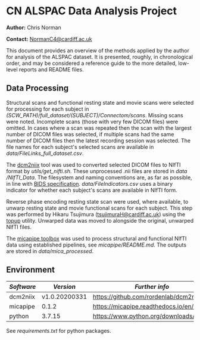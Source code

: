 # CN ALSPAC Data Analysis Project

**Author:** Chris Norman

**Contact:** NormanC4@cardiff.ac.uk

This document provides an overview of the methods applied by the author for analysis of the ALSPAC dataset. It is presented, roughly, in chronological order, and may be considered a reference guide to the more detailed, low-level reports and README files.

## Data Processing

Structural scans and functional resting state and movie scans were selected for processing for each subject in *(SCW_PATH)/full_dataset/(SUBJECT)/Connectom/scans*. Missing scans were noted. Incomplete scans (those with very few DICOM files) were omitted. In cases where a scan was repeated then the scan with the largest number of DICOM files was selected, if multiple scans had the same number of DICOM files then the latest recording session was selected. The file names for each subject's selected scans are available in *data/FileLinks_full_dataset.csv*.

The [dcm2niix](https://github.com/rordenlab/dcm2niix) tool was used to converted selected DICOM files to NIfTI format by *utils/get_nifti.sh*. These unprocessed .nii files are stored in *data /NIfTI_Data*. The filesystem and naming conventions are, as far as possible, in line with [BIDS specification](https://bids-specification.readthedocs.io/en/stable/). *data/FileIndicators.csv* uses a binary indicator for whether each subject's scans are available in NIfTI form.

Reverse phase encoding resting state scan were used, where available, to unwarp resting state and movie functional scans for each subject. This step was performed by Hikaru Tsujimura (tsujimuraH@cardiff.ac.uk) using the [topup](https://fsl.fmrib.ox.ac.uk/fsl/fslwiki/topup/TopupUsersGuide/) utility. Unwarped data was moved to alongside the original, unwarped NIfTI files.

The [micapipe toolbox](https://micapipe.readthedocs.io/en/latest/pages/01.whatyouneed/index.html) was used to process structural and functional NIfTI data using established pipelines, see *micapipe/README.md*. The outputs are stored in *data/mica_processed*.

## Environment ##
| *Software* | *Version*     | *Further info* |
|------------|---------------|----------------|
| dcm2niix   | v1.0.20200331 | https://github.com/rordenlab/dcm2niix |
| micapipe   | 0.1.2         | https://micapipe.readthedocs.io/en/latest/ |
| python     | 3.7.15        | https://www.python.org/downloads/ |

See *requirements.txt* for python packages.